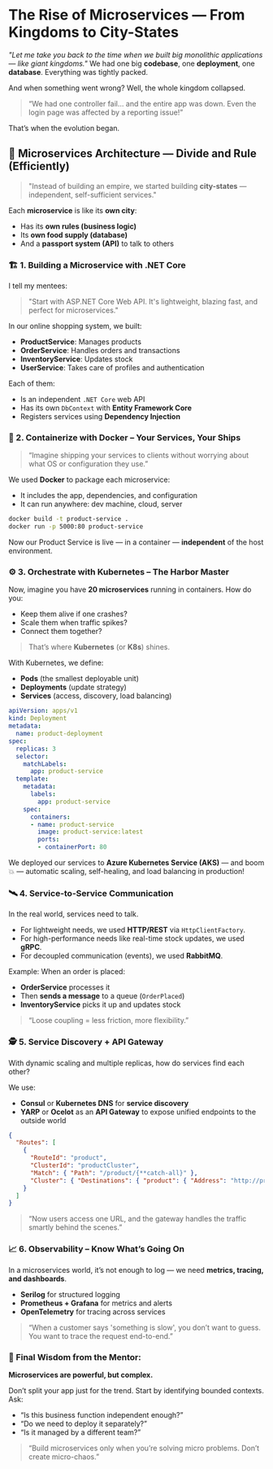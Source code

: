 # The Rise of Microservices — From Kingdoms to City-States

*"Let me take you back to the time when we built big monolithic applications — like giant kingdoms."*
We had one big **codebase**, one **deployment**, one **database**. Everything was tightly packed.

And when something went wrong? Well, the whole kingdom collapsed.

> “We had one controller fail… and the entire app was down. Even the login page was affected by a reporting issue!”

That’s when the evolution began.

## 🧩 Microservices Architecture — Divide and Rule (Efficiently)

> "Instead of building an empire, we started building **city-states** — independent, self-sufficient services."

Each **microservice** is like its **own city**:

* Has its **own rules (business logic)**
* Its **own food supply (database)**
* And a **passport system (API)** to talk to others


### 🏗 1. **Building a Microservice with .NET Core**

I tell my mentees:

> "Start with ASP.NET Core Web API. It's lightweight, blazing fast, and perfect for microservices."

In our online shopping system, we built:

* **ProductService**: Manages products
* **OrderService**: Handles orders and transactions
* **InventoryService**: Updates stock
* **UserService**: Takes care of profiles and authentication

Each of them:

* Is an independent `.NET Core` web API
* Has its own `DbContext` with **Entity Framework Core**
* Registers services using **Dependency Injection**


### 🐳 2. **Containerize with Docker – Your Services, Your Ships**

> “Imagine shipping your services to clients without worrying about what OS or configuration they use.”

We used **Docker** to package each microservice:

* It includes the app, dependencies, and configuration
* It can run anywhere: dev machine, cloud, server

```bash
docker build -t product-service .
docker run -p 5000:80 product-service
```

Now our Product Service is live — in a container — **independent** of the host environment.


### ⚙️ 3. **Orchestrate with Kubernetes – The Harbor Master**

Now, imagine you have **20 microservices** running in containers. How do you:

* Keep them alive if one crashes?
* Scale them when traffic spikes?
* Connect them together?

> That’s where **Kubernetes** (or **K8s**) shines.

With Kubernetes, we define:

* **Pods** (the smallest deployable unit)
* **Deployments** (update strategy)
* **Services** (access, discovery, load balancing)

```yaml
apiVersion: apps/v1
kind: Deployment
metadata:
  name: product-deployment
spec:
  replicas: 3
  selector:
    matchLabels:
      app: product-service
  template:
    metadata:
      labels:
        app: product-service
    spec:
      containers:
      - name: product-service
        image: product-service:latest
        ports:
        - containerPort: 80
```

We deployed our services to **Azure Kubernetes Service (AKS)** — and boom 💥 — automatic scaling, self-healing, and load balancing in production!

### 🛰 4. **Service-to-Service Communication**

In the real world, services need to talk.

* For lightweight needs, we used **HTTP/REST** via `HttpClientFactory`.
* For high-performance needs like real-time stock updates, we used **gRPC**.
* For decoupled communication (events), we used **RabbitMQ**.

Example: When an order is placed:

* **OrderService** processes it
* Then **sends a message** to a queue (`OrderPlaced`)
* **InventoryService** picks it up and updates stock

> “Loose coupling = less friction, more flexibility.”


### 🕵️ 5. **Service Discovery + API Gateway**

With dynamic scaling and multiple replicas, how do services find each other?

We use:

* **Consul** or **Kubernetes DNS** for **service discovery**
* **YARP** or **Ocelot** as an **API Gateway** to expose unified endpoints to the outside world

```json
{
  "Routes": [
    {
      "RouteId": "product",
      "ClusterId": "productCluster",
      "Match": { "Path": "/product/{**catch-all}" },
      "Cluster": { "Destinations": { "product": { "Address": "http://product-service" } } }
    }
  ]
}
```

> “Now users access one URL, and the gateway handles the traffic smartly behind the scenes.”

### 📈 6. **Observability – Know What’s Going On**

In a microservices world, it’s not enough to log — we need **metrics, tracing, and dashboards**.

* **Serilog** for structured logging
* **Prometheus + Grafana** for metrics and alerts
* **OpenTelemetry** for tracing across services

> “When a customer says 'something is slow', you don’t want to guess. You want to trace the request end-to-end.”


### 🧠 Final Wisdom from the Mentor:

**Microservices are powerful, but complex.**

Don’t split your app just for the trend. Start by identifying bounded contexts. Ask:

* “Is this business function independent enough?”
* “Do we need to deploy it separately?”
* “Is it managed by a different team?”

> “Build microservices only when you’re solving micro problems. Don’t create micro-chaos.”


